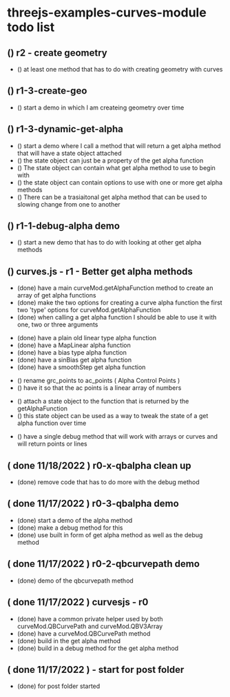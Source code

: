 # threejs-examples-curves-module todo list

## () r2 - create geometry
* () at least one method that has to do with creating geometry with curves

## () r1-3-create-geo
* () start a demo in which I am createing geometry over time

## () r1-3-dynamic-get-alpha
* () start a demo where I call a method that will return a get alpha method that will have a state object attached
* () the state object can just be a property of the get alpha function
* () The state object can contain what get alpha method to use to begin with
* () the state object can contain options to use with one or more get alpha methods
* () There can be a trasiaitonal get alpha method that can be used to slowing change from one to another

## () r1-1-debug-alpha demo
* () start a new demo that has to do with looking at other get alpha methods

## () curves.js - r1 - Better get alpha methods
<!-- single main get alpha function -->
* (done) have a main curveMod.getAlphaFunction method to create an array of get alpha functions
* (done) make the two options for creating a curve alpha function the first two 'type' options for curveMod.getAlphaFunction
* (done) when calling a get alpha function I should be able to use it with one, two or three arguments
<!-- Have a few options for types of get alpha functions -->
* (done) have a plain old linear type alpha function
* (done) have a MapLinear alpha function
* (done) have a bias type alpha function
* (done) have a sinBias get alpha function
* (done) have a smoothStep get alpha function

<!-- ac points array in place of grc points -->
* () rename grc\_points to ac\_points \( Alpha Control Points \)
* () have it so that the ac points is a linear array of numbers

<!-- alpha function state objects -->
* () attach a state object to the function that is returned by the getAlphaFunction
* () this state object can be used as a way to tweak the state of a get alpha function over time

<!-- single debug method -->
* () have a single debug method that will work with arrays or curves and will return points or lines


## ( done 11/18/2022 ) r0-x-qbalpha clean up
* (done) remove code that has to do more with the debug method

## ( done 11/17/2022 ) r0-3-qbalpha demo
* (done) start a demo of the alpha method
* (done) make a debug method for this
* (done) use built in form of get alpha method as well as the debug method

## ( done 11/17/2022 ) r0-2-qbcurvepath demo
* (done) demo of the qbcurvepath method

## ( done 11/17/2022 ) curvesjs - r0
* (done) have a common private helper used by both curveMod.QBCurvePath and curveMod.QBV3Array
* (done) have a curveMod.QBCurvePath method
* (done) build in the get alpha method
* (done) build in a debug method for the get alpha method

## ( done 11/17/2022 ) - start for post folder
* (done) for post folder started
